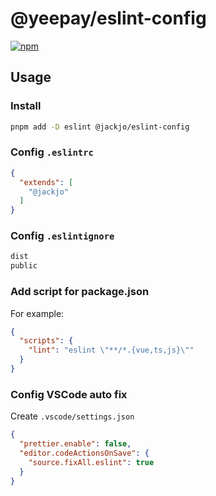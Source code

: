 # @yeepay/eslint-config

[![npm](https://img.shields.io/npm/v/@jackjo/eslint-config)](https://npmjs.com/package/@jackjo/eslint-config)

## Usage

### Install

```bash
pnpm add -D eslint @jackjo/eslint-config
```

### Config `.eslintrc`

```json
{
  "extends": [
    "@jackjo"
  ]
}
```

### Config `.eslintignore`

```txt
dist
public
```

### Add script for package.json

For example:

```json
{
  "scripts": {
    "lint": "eslint \"**/*.{vue,ts,js}\""
  }
}
```

### Config VSCode auto fix

Create `.vscode/settings.json`

```json
{
  "prettier.enable": false,
  "editor.codeActionsOnSave": {
    "source.fixAll.eslint": true
  }
}
```
